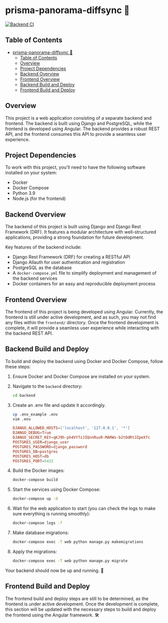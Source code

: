 # prisma-panorama-diffsync 🚀

[![Backend CI](https://github.com/cdot65/prisma-panorama-diffsync/actions/workflows/backend.yml/badge.svg)](https://github.com/cdot65/prisma-panorama-diffsync/actions/workflows/backend.yml)

## Table of Contents

- [prisma-panorama-diffsync 🚀](#prisma-panorama-diffsync-)
  - [Table of Contents](#table-of-contents)
  - [Overview](#overview)
  - [Project Dependencies](#project-dependencies)
  - [Backend Overview](#backend-overview)
  - [Frontend Overview](#frontend-overview)
  - [Backend Build and Deploy](#backend-build-and-deploy)
  - [Frontend Build and Deploy](#frontend-build-and-deploy)

## Overview

This project is a web application consisting of a separate backend and frontend. The backend is built using Django and PostgreSQL, while the frontend is developed using Angular. The backend provides a robust REST API, and the frontend consumes this API to provide a seamless user experience.

## Project Dependencies

To work with this project, you'll need to have the following software installed on your system:

- Docker
- Docker Compose
- Python 3.9
- Node.js (for the frontend)

## Backend Overview

The backend of this project is built using Django and Django Rest Framework (DRF). It features a modular architecture with well-structured applications, providing a strong foundation for future development.

Key features of the backend include:

- Django Rest Framework (DRF) for creating a RESTful API
- Django Allauth for user authentication and registration
- PostgreSQL as the database
- A `docker-compose.yml` file to simplify deployment and management of the backend services
- Docker containers for an easy and reproducible deployment process

## Frontend Overview

The frontend of this project is being developed using Angular. Currently, the frontend is still under active development, and as such, you may not find any files within the `frontend/` directory. Once the frontend development is complete, it will provide a seamless user experience while interacting with the backend REST API.

## Backend Build and Deploy

To build and deploy the backend using Docker and Docker Compose, follow these steps:

1. Ensure Docker and Docker Compose are installed on your system.

2. Navigate to the `backend` directory:

    ```sh
    cd backend
    ```

3. Create an .env file and update it accordingly.

    ```sh
    cp .env_example .env
    vim .env
    ```

    ```conf
    DJANGO_ALLOWED_HOSTS=['localhost', '127.0.0.1', '*']
    DJANGO_DEBUG=True
    DJANGO_SECRET_KEY=qKJ9h-ph4VY7zJIQnnRuvR-MARWs-b2tOdRtJZpeXfc
    POSTGRES_USER=django_user
    POSTGRES_PASSWORD=django_password
    POSTGRES_DB=postgres
    POSTGRES_HOST=db
    POSTGRES_PORT=5432
    ```

4. Build the Docker images:

    ```sh
    docker-compose build
    ```

5. Start the services using Docker Compose:

    ```sh
    docker-compose up -d
    ```

6. Wait for the web application to start (you can check the logs to make sure everything is running smoothly):

    ```sh
    docker-compose logs -f
    ```

7. Make database migrations:

    ```sh
    docker-compose exec -T web python manage.py makemigrations
    ```

8. Apply the migrations:

    ```sh
    docker-compose exec -T web python manage.py migrate
    ```

Your backend should now be up and running. 🎉

## Frontend Build and Deploy

The frontend build and deploy steps are still to be determined, as the frontend is under active development. Once the development is complete, this section will be updated with the necessary steps to build and deploy the frontend using the Angular framework. 🛠️
